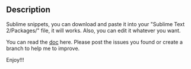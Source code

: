 ## Description

Sublime snippets, you can download and paste it into your "Sublime Text 2/Packages/" file, it will works. Also, you can edit it whatever you want.

You can read the [doc](doc.md "doc") here. Please post the issues you found or create a branch to help me to improve.

Enjoy!!!
